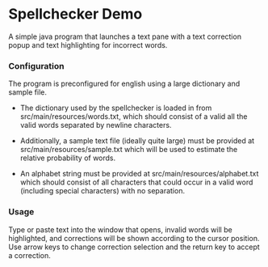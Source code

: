 # Spellchecker Demo

A simple java program that launches a text pane with a text correction
popup and text highlighting for incorrect words.

### Configuration
The program is preconfigured for english using a large dictionary and sample file.

* The dictionary used by the spellchecker is loaded in from src/main/resources/words.txt,
which should consist of a valid all the valid words separated by newline characters. 

* Additionally, a sample text file (ideally quite large) must be provided at 
src/main/resources/sample.txt which will be used to estimate the relative probability of words. 

* An alphabet string must be provided at src/main/resources/alphabet.txt which should consist
of all characters that could occur in a valid word (including special characters) with no separation.

### Usage
Type or paste text into the window that opens, invalid words will be highlighted,
and corrections will be shown according to the cursor position. Use arrow keys to
change correction selection and the return key to accept a correction.